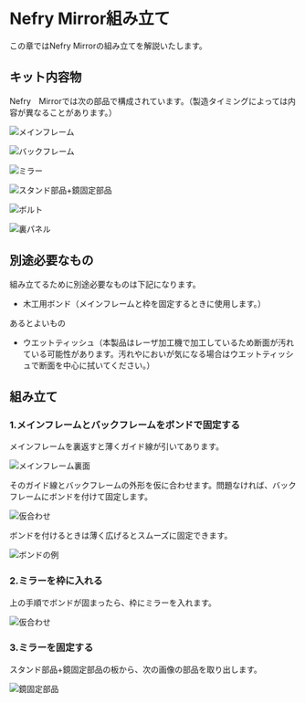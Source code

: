# Nefry Mirror組み立て

この章ではNefry Mirrorの組み立てを解説いたします。

## キット内容物

Nefry　Mirrorでは次の部品で構成されています。（製造タイミングによっては内容が異なることがあります。）

![メインフレーム](.gitbook/assets/make/parts/mainFrame.jpg)

![バックフレーム](.gitbook/assets/make/parts/backFrame.jpg)

![ミラー](.gitbook/assets/make/parts/mirror.jpg)

![スタンド部品+鏡固定部品](.gitbook/assets/make/parts/standParts.jpg)

![ボルト](.gitbook/assets/make/parts/bolt.jpg)

![裏パネル](.gitbook/assets/make/parts/backpanel.jpg)


##  別途必要なもの

組み立てるために別途必要なものは下記になります。

- 木工用ボンド（メインフレームと枠を固定するときに使用します。）

あるとよいもの

- ウエットティッシュ（本製品はレーザ加工機で加工しているため断面が汚れている可能性があります。汚れやにおいが気になる場合はウエットティッシュで断面を中心に拭いてください。）

## 組み立て

### 1.メインフレームとバックフレームをボンドで固定する

メインフレームを裏返すと薄くガイド線が引いてあります。

![メインフレーム裏面](.gitbook\assets\make\procedure\mainframe1.jpg)

そのガイド線とバックフレームの外形を仮に合わせます。問題なければ、バックフレームにボンドを付けて固定します。

![仮合わせ](.gitbook\assets\make\procedure\mainframe2.jpg)

ボンドを付けるときは薄く広げるとスムーズに固定できます。

![ボンドの例](.gitbook\assets\make\procedure\mainframe3.jpg)

### 2.ミラーを枠に入れる

上の手順でボンドが固まったら、枠にミラーを入れます。

![仮合わせ](.gitbook\assets\make\procedure\mirror1.jpg)

### 3.ミラーを固定する

スタンド部品+鏡固定部品の板から、次の画像の部品を取り出します。

![鏡固定部品](.gitbook\assets\make\procedure\mirrorframe1.jpg)